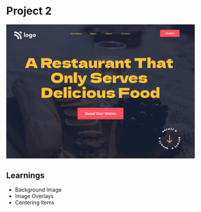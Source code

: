 # Project 2

![project thumbnail](2.png)

## Learnings

- Background Image
- Image Overlays
- Centering items
